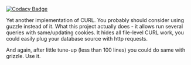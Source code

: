 [![Codacy Badge](https://api.codacy.com/project/badge/Grade/f893d0b0ac1b4778bf3ad2a4899a9bf4)](https://www.codacy.com/app/enelar/curl?utm_source=github.com&amp;utm_medium=referral&amp;utm_content=Exsul/curl&amp;utm_campaign=Badge_Grade)

Yet another implementation of CURL. You probably should consider using guzzle instead of it. What this project actually does - it allows run several queries with same/updating cookies. It hides all file-level CURL work, you could easily plug your database source with http requests.

And again, after little tune-up (less than 100 lines) you could do same with grizzle. Use it.
